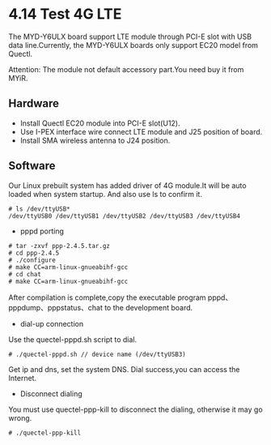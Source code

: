 # 4.14 Test 4G LTE

The MYD-Y6ULX board support LTE module through PCI-E slot with USB data line.Currently, the MYD-Y6ULX boards only support EC20 model from Quectl.

Attention: The module not default accessory part.You need buy it from MYiR.

## Hardware

* Install Quectl EC20 module into PCI-E slot(U12).
* Use I-PEX interface wire connect LTE module and J25 position of board.
* Install SMA wireless antenna to J24 position.

## Software

Our Linux prebuilt system has added driver of 4G module.It will be auto loaded when system startup.
And also use ls to confirm it.

```
# ls /dev/ttyUSB*
/dev/ttyUSB0 /dev/ttyUSB1 /dev/ttyUSB2 /dev/ttyUSB3 /dev/ttyUSB4
```
* pppd porting 

```
# tar -zxvf ppp-2.4.5.tar.gz
# cd ppp-2.4.5
# ./configure
# make CC=arm-linux-gnueabihf-gcc
# cd chat
# make CC=arm-linux-gnueabihf-gcc
```

After compilation is complete,copy the executable program pppd、pppdump、pppstatus、chat to the development board.

* dial-up connection

Use the quectel-pppd.sh script to dial.

```
# ./quectel-pppd.sh // device name (/dev/ttyUSB3)
```

Get ip and dns, set the system DNS.
Dial success,you can access the Internet.

* Disconnect dialing

You must use quectel-ppp-kill to disconnect the dialing, otherwise it may go wrong.

```
# ./quectel-ppp-kill
```

